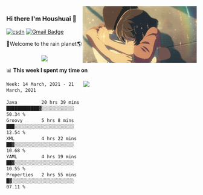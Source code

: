 <img  align='right' height="150" src="https://github.com/LikeRainDay/LikeRainDay/blob/master/pic/img_rain_1.gif?raw=true">



### Hi there I'm Houshuai :lemon:

[![csdn](https://img.shields.io/badge/-csdn-c14438?style=flat-square&logo=c&logoColor=white)](https://blog.csdn.net/qq_15807167)
[![Gmail Badge](https://img.shields.io/badge/-gmail-c14438?style=flat-square&logo=Gmail&logoColor=white&link=mailto:houshuai0816@gmail.com)](mailto:houshuai0816@gmail.com)

🚀Welcome to the rain planet🌎

<center>
<img align='center'  src="https://source.unsplash.com/random/1200x600">
</center>

📊 **This week I spent my time on**

<img align='right'   width="300" src="https://github-readme-stats.vercel.app/api?username=LikeRainDay&show_icons=true&title_color=fff&icon_color=79ff97&text_color=9f9f9f&bg_color=151515">

<!--START_SECTION:waka-->
```text
Week: 14 March, 2021 - 21 March, 2021

Java         20 hrs 39 mins  ████████████▓░░░░░░░░░░░░   50.34 % 
Groovy       5 hrs 8 mins    ███░░░░░░░░░░░░░░░░░░░░░░   12.54 % 
XML          4 hrs 22 mins   ██▓░░░░░░░░░░░░░░░░░░░░░░   10.68 % 
YAML         4 hrs 19 mins   ██▓░░░░░░░░░░░░░░░░░░░░░░   10.55 % 
Properties   2 hrs 55 mins   █▓░░░░░░░░░░░░░░░░░░░░░░░   07.11 % 
```
<!--END_SECTION:waka-->
